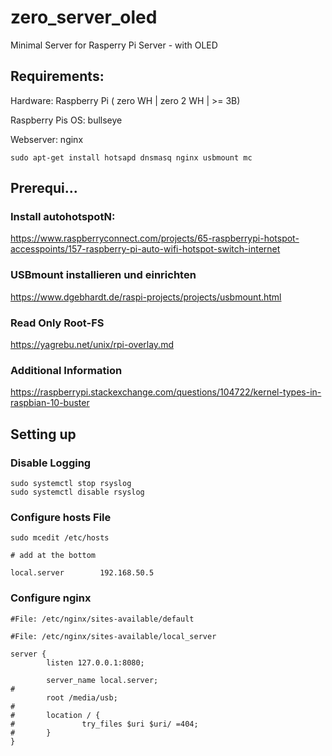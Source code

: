 # zero_server_oled
Minimal Server for Rasperry Pi Server - with OLED 

## Requirements:

Hardware: Raspberry Pi ( zero WH | zero 2 WH | >= 3B)

Raspberry Pis OS: bullseye

Webserver: nginx
```
sudo apt-get install hotsapd dnsmasq nginx usbmount mc
```
## Prerequi...

### Install autohotspotN:

https://www.raspberryconnect.com/projects/65-raspberrypi-hotspot-accesspoints/157-raspberry-pi-auto-wifi-hotspot-switch-internet

### USBmount installieren und einrichten

https://www.dgebhardt.de/raspi-projects/projects/usbmount.html

### Read Only Root-FS
https://yagrebu.net/unix/rpi-overlay.md

### Additional Information
https://raspberrypi.stackexchange.com/questions/104722/kernel-types-in-raspbian-10-buster

## Setting up

### Disable Logging
```
sudo systemctl stop rsyslog
sudo systemctl disable rsyslog
```

### Configure hosts File

```
sudo mcedit /etc/hosts

# add at the bottom

local.server        192.168.50.5

```


### Configure nginx
```
#File: /etc/nginx/sites-available/default

```

```
#File: /etc/nginx/sites-available/local_server

server {
        listen 127.0.0.1:8080;

        server_name local.server;
#
        root /media/usb;
#
#       location / {
#               try_files $uri $uri/ =404;
#       }
}
```
